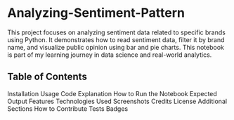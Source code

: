 # Analyzing-Sentiment-Pattern

This project focuses on analyzing sentiment data related to specific brands using Python. It demonstrates how to read sentiment data, filter it by brand name, and visualize public opinion using bar and pie charts.
This notebook is part of my learning journey in data science and real-world analytics.

## Table of Contents

Installation
Usage
Code Explanation
How to Run the Notebook
Expected Output
Features
Technologies Used
Screenshots
Credits
License
Additional Sections
How to Contribute
Tests
Badges
